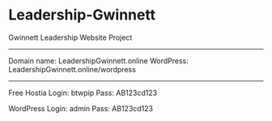 # Leadership-Gwinnett
Gwinnett Leadership Website Project

-------------------------------------------------

Domain name: LeadershipGwinnett.online
WordPress: LeadershipGwinnett.online/wordpress

-------------------------------------------------

Free Hostia Login: btwpip  Pass: AB123cd123

WordPress   Login: admin   Pass: AB123cd123
